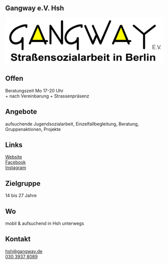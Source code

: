 ## Gangway e.V. Hsh
<div class="mediacontainer">
  <img id="topmedia" src="images/Gangway.jpg" />
</div>

## Offen
Beratungszeit Mo 17-20 Uhr <br>+ nach Vereinbarung + Strassenpräsenz

## Angebote
aufsuchende Jugendsozialarbeit, Einzelfallbegleitung, Beratung, Gruppenaktionen, Projekte

## Links
<a class="external_link" href="https://www.gangway.de">Website</a><br>
<a class="external_link" href="https://https://www.facebook.com/teamhsh.gangway">Facebook</a><br>
<a class="external_link" href="https://www.instagram.com/gangwayhohenschoenhausen/">Instagram</a>

## Zielgruppe
14 bis 27 Jahre

## Wo
<div id="gmap"></div>
<script>window.onload = showMap('Ahrenshooper Straße 7, 13051 Berlin', 0, 'gmap_mini')</script>mobil & aufsuchend in Hsh unterwegs

## Kontakt
[hsh@gangway.de](mailto:hsh@gangway.de)<br>
<a href="tel:+493039378089">030 3937 8089</a>
